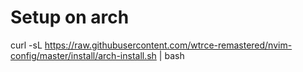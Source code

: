 # Setup on arch
curl -sL https://raw.githubusercontent.com/wtrce-remastered/nvim-config/master/install/arch-install.sh | bash
